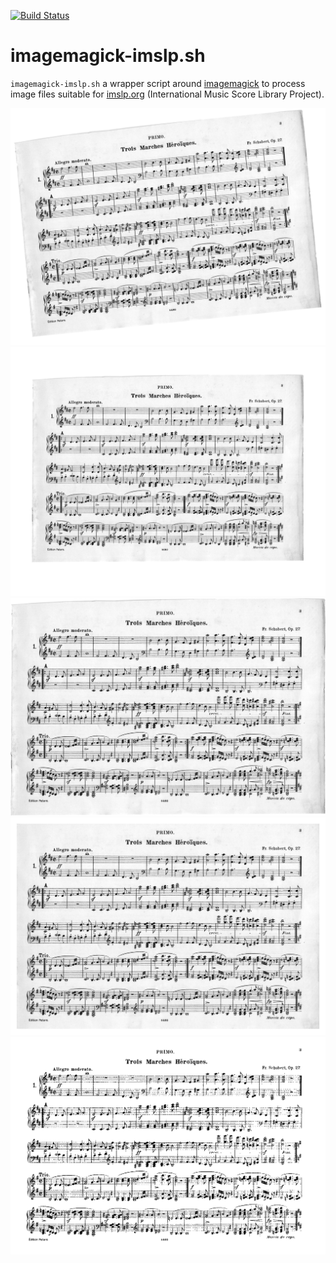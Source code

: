 [![Build Status](https://travis-ci.org/JosefFriedrich-shell/imagemagick-imslp.sh.svg?branch=master)](https://travis-ci.org/JosefFriedrich-shell/imagemagick-imslp.sh)

# imagemagick-imslp.sh

`imagemagick-imslp.sh` a wrapper script around [imagemagick](http://www.imagemagick.org) to
process image files suitable for [imslp.org](http://imslp.org)
(International Music Score Library Project).

![](test/scans/readme/original.png)
![](test/scans/readme/deskew.png)
![](test/scans/readme/repage.png)
![](test/scans/readme/border-lighten.png)
![](test/scans/readme/threshold.png)
